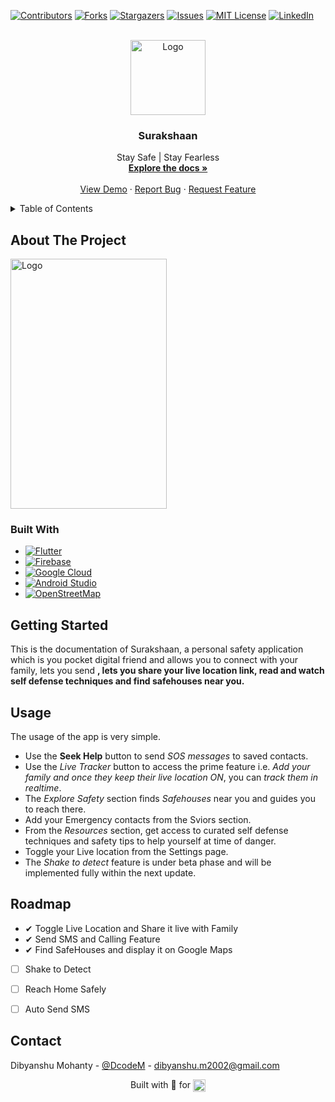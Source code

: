 <div id="top"></div>

[![Contributors][contributors-shield]][contributors-url]
[![Forks][forks-shield]][forks-url]
[![Stargazers][stars-shield]][stars-url]
[![Issues][issues-shield]][issues-url]
[![MIT License][license-shield]][license-url]
[![LinkedIn][linkedin-shield]][linkedin-url]



<!-- PROJECT LOGO -->
<br />
<div align="center">
  <a href="https://github.com/dibyanshu-mohanty/Surakshaan">
    <img src="https://res.cloudinary.com/dzt6heuso/image/upload/v1663593597/surakshaan/1_ljdsut.png" alt="Logo" width="120" height="120">
  </a>

<h3 align="center">Surakshaan</h3>

  <p align="center">
    Stay Safe | Stay Fearless
    <br />
    <a href="https://github.com/dibyanhsu-mohanty/Surakshaan"><strong>Explore the docs »</strong></a>
    <br />
    <br />
    <a href="">View Demo</a>
    ·
    <a href="dibyanshu2002@gmail.com">Report Bug</a>
    ·
    <a href="dibyanshu2002@gmail.com">Request Feature</a>
  </p>
</div>



<!-- TABLE OF CONTENTS -->
<details>
  <summary>Table of Contents</summary>
  <ol>
    <li>
      <a href="#about-the-project">About The Project</a>
      <ul>
        <li><a href="#built-with">Built With</a></li>
      </ul>
    </li>
    <li>
      <a href="#getting-started">Getting Started</a>
      <ul>
        <li><a href="#prerequisites">Prerequisites</a></li>
        <li><a href="#installation">Installation</a></li>
      </ul>
    </li>
    <li><a href="#usage">Usecases</a></li>
    <li><a href="#roadmap">Roadmap</a></li>
    <li><a href="#license">License</a></li>
    <li><a href="#contact">Contact</a></li>
    <li><a href="#acknowledgments">Acknowledgments</a></li>
  </ol>
</details>



<!-- ABOUT THE PROJECT -->
## About The Project

<img src="https://res.cloudinary.com/dzt6heuso/image/upload/v1663593951/surakshaan/1_jfecon.png" alt="Logo" width="250" height="400">

### Built With

* [![Flutter][Flutter]][Flutter-url]
* [![Firebase][Firebase]][Firebase-url]
* [![Google Cloud][Google Cloud]][GCP-url]
* [![Android Studio][Android Studio]][AndroidStudio-url]
* [![OpenStreetMap][OpenStreetMap]][OpenStreetMap-url]


<!-- GETTING STARTED -->
## Getting Started

This is the documentation of Surakshaan, a personal safety application which is you pocket digital friend and allows you to connect with your family, lets you send **, lets you share your live location link, read and watch self defense techniques and find safehouses near you.** 


<!-- USAGE EXAMPLES -->
## Usage

The usage of the app is very simple.
- Use the **Seek Help** button to send *SOS messages* to saved contacts.
- Use the *Live Tracker* button to access the prime feature i.e. *Add your family and once they keep their live location ON*, you can *track them in realtime*.
- The *Explore Safety* section finds *Safehouses* near you and guides you to reach there.
- Add your Emergency contacts from the Sviors section.
- From the *Resources* section, get access to curated self defense techniques and safety tips to help yourself at time of danger.
- Toggle your Live location from the Settings page.
- The *Shake to detect* feature is under beta phase and will be implemented fully within the next update.

<!-- ROADMAP -->
## Roadmap

- ✔ Toggle Live Location and Share it live with Family
- ✔ Send SMS and Calling Feature
- ✔ Find SafeHouses and display it on Google Maps
- [ ] Shake to Detect
- [ ] Reach Home Safely
- [ ] Auto Send SMS


<!-- CONTACT -->
## Contact

Dibyanshu Mohanty - [@DcodeM](https://twitter.com/DcodeM) - dibyanshu.m2002@gmail.com


<p align="center">Built with 💖 for  <img src="https://upload.wikimedia.org/wikipedia/commons/thumb/4/41/Flag_of_India.svg/1280px-Flag_of_India.svg.png" height = "20" align ="center" justify-items="center"></p>


<!--
Project Link: [https://github.com/github_username/repo_name](https://github.com/github_username/repo_name)
-->

<!-- MARKDOWN LINKS & IMAGES -->
<!-- https://www.markdownguide.org/basic-syntax/#reference-style-links -->
[contributors-shield]: https://img.shields.io/github/contributors/dibyanshu-mohanty/Surakshaan.svg?style=for-the-badge
[contributors-url]: https://github.com/dibyanshu-mohanty/Surakshaan/graphs/contributors
[forks-shield]: https://img.shields.io/github/forks/dibyanshu-mohanty/Surakshaan.svg?style=for-the-badge
[forks-url]: https://github.com/dibyanshu-mohanty/Surakshaan/network/members
[stars-shield]: https://img.shields.io/github/stars/dibyanshu-mohanty/Surakshaan.svg?style=for-the-badge
[stars-url]: https://github.com/dibyanshu-mohanty/Surakshaan/stargazers
[issues-shield]: https://img.shields.io/github/issues/dibyanshu-mohanty/Surakshaan.svg?style=for-the-badge
[issues-url]: https://github.com/dibyanshu-mohanty/Surakshaan/issues
[license-shield]: https://img.shields.io/github/license/dibyanshu-mohanty/Surakshaan.svg?style=for-the-badge
[license-url]: https://github.com/dibyanshu-mohanty/Surakshaan/blob/master/LICENSE.txt
[linkedin-shield]: https://img.shields.io/badge/-LinkedIn-black.svg?style=for-the-badge&logo=linkedin&colorB=555
[linkedin-url]: https://linkedin.com/in/dibyanshu-mohanty
[product-screenshot]: images/screenshot.png
[Flutter]: https://img.shields.io/badge/Flutter-02569B?style=for-the-badge&logo=flutter&logoColor=white
[Flutter-url]: https://flutter.dev/
[Firebase]: https://img.shields.io/badge/firebase-ffca28?style=for-the-badge&logo=firebase&logoColor=black
[Firebase-url]: https://firebase.google.com/
[Google Cloud]: https://img.shields.io/badge/Google_Cloud-4285F4?style=for-the-badge&logo=google-cloud&logoColor=white
[GCP-url]: https://cloud.google.com/
[Android Studio]: https://img.shields.io/badge/Android_Studio-3DDC84?style=for-the-badge&logo=android-studio&logoColor=white
[AndroidStudio-url]: https://developer.android.com/
[OpenStreetMap]: https://img.shields.io/badge/OpenStreetMap-7EBC6F?style=for-the-badge&logo=OpenStreetMap&logoColor=white
[OpenStreetMap-url]: https://www.openstreetmap.org/

